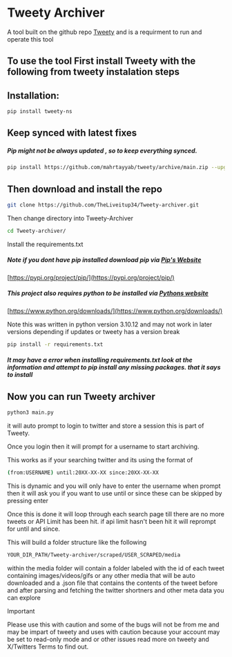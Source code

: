
# Tweety Archiver

A tool built on the github repo [Tweety](https://github.com/mahrtayyab/tweety) and is a requirment to run and operate this tool

## To use the tool First install Tweety with the following from tweety instalation steps



## Installation: 
```bash
pip install tweety-ns
```

## Keep synced with latest fixes

##### **Pip might not be always updated , so to keep everything synced.**

```bash
pip install https://github.com/mahrtayyab/tweety/archive/main.zip --upgrade 
```

## Then download and install the repo

```bash
git clone https://github.com/TheLiveitup34/Tweety-archiver.git
```
Then change directory into Tweety-Archiver

```bash
cd Tweety-archiver/
```

Install the requirements.txt

##### **Note if you dont have pip installed download pip via [Pip's Website](https://pypi.org/project/pip/)**
[https://pypi.org/project/pip/](https://pypi.org/project/pip/)

##### **This project also requires python to be installed via [Pythons website](https://www.python.org/downloads/)**
[https://www.python.org/downloads/](https://www.python.org/downloads/)

Note this was written in python version 3.10.12 and may not work in later versions depending if updates or tweety has a version break

```bash
pip install -r requirements.txt
```
##### **It may have a error when installing requirements.txt look at the information and attempt to pip install any missing packages. that it says to install**

## Now you can run Tweety archiver
```bash
python3 main.py
```

it will auto prompt to login to twitter and store a session this is part of Tweety.

Once you login then it will prompt for a username to start archiving.

This works as if your searching twitter and its using the format of 
```bash
(from:USERNAME) until:20XX-XX-XX since:20XX-XX-XX
``` 
This is dynamic and you will only have to enter the username when prompt then it will ask you if you want to use until or since these can be skipped by pressing enter

Once this is done it will loop through each search page till there are no more tweets or API Limit has been hit. if api limit hasn't been hit it will reprompt for until and since.

This will build a folder structure like the following
```bash
YOUR_DIR_PATH/Tweety-archiver/scraped/USER_SCRAPED/media
```
within the media folder will contain a folder labeled with the id of each tweet containing images/videos/gifs or any other media that will be auto downloaded and a .json file that contains the contents of the tweet before and after parsing and fetching the twitter shortners and other meta data you can explore


> [!IMPORTANT] 
> Please use this with caution and some of the bugs will not be from me and may be impart of tweety and uses with caution because your account may be set to read-only mode and or other issues read more on tweety and X/Twitters Terms to find out.
